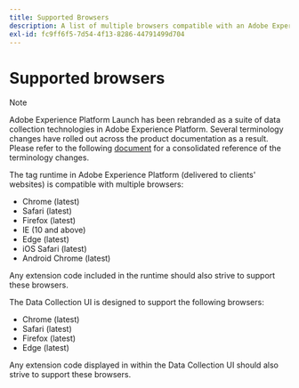 ```yaml
---
title: Supported Browsers
description: A list of multiple browsers compatible with an Adobe Experience Platform tag runtime.
exl-id: fc9ff6f5-7d54-4f13-8286-44791499d704
---
```

# Supported browsers

>[!NOTE]
>
>Adobe Experience Platform Launch has been rebranded as a suite of data collection technologies in Adobe Experience Platform. Several terminology changes have rolled out across the product documentation as a result. Please refer to the following [document](../term-updates.md) for a consolidated reference of the terminology changes.

The tag runtime in Adobe Experience Platform (delivered to clients' websites) is compatible with multiple browsers:

- Chrome (latest)
- Safari (latest)
- Firefox (latest)
- IE (10 and above)
- Edge (latest)
- iOS Safari (latest)
- Android Chrome (latest)

Any extension code included in the runtime should also strive to support these browsers.

The Data Collection UI is designed to support the following browsers:

- Chrome (latest)
- Safari (latest)
- Firefox (latest)
- Edge (latest)

Any extension code displayed in within the Data Collection UI should also strive to support these browsers.
